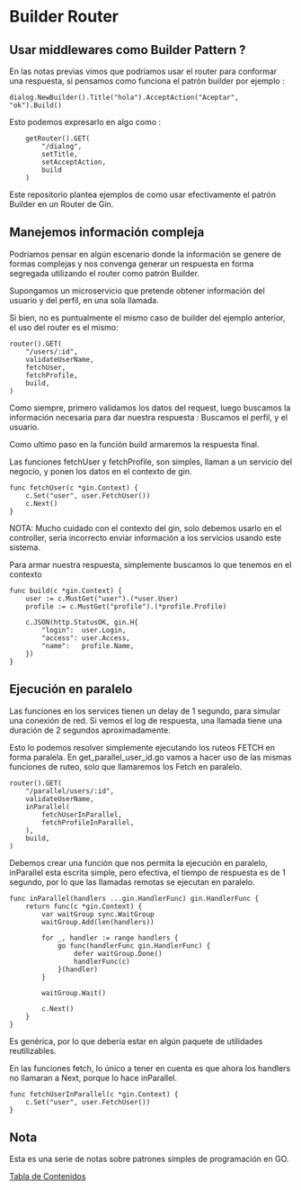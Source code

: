 # Builder Router

## Usar middlewares como Builder Pattern ?

En las notas previas vimos que podríamos usar el router para conformar una respuesta, si pensamos como funciona el patrón builder por ejemplo :

```	
dialog.NewBuilder().Title("hola").AcceptAction("Aceptar", "ok").Build()
```

Esto podemos expresarlo en algo como :

```
	getRouter().GET(
		"/dialog",
		setTitle,
		setAcceptAction,
		build
	)
```

Este repositorio plantea ejemplos de como usar efectivamente el patrón Builder en un Router de Gin.

## Manejemos información compleja 

Podríamos pensar en algún escenario donde la información se genere de formas complejas y nos convenga generar un respuesta en forma segregada utilizando el router como patrón Builder.

Supongamos un microservicio que pretende obtener información del usuario y del perfil, en una sola llamada.

Si bien, no es puntualmente el mismo caso de builder del ejemplo anterior, el uso del router es el mismo:

```
router().GET(
	"/users/:id",
	validateUserName,
	fetchUser,
	fetchProfile,
	build,
)
```

Como siempre, primero validamos los datos del request, luego buscamos la información necesaria para dar nuestra respuesta : Buscamos el perfil, y el usuario.

Como ultimo paso en la función build armaremos la respuesta final.

Las funciones fetchUser y fetchProfile, son simples, llaman a un servicio del negocio, y ponen los datos en el contexto de gin.

```
func fetchUser(c *gin.Context) {
	c.Set("user", user.FetchUser())
	c.Next()
}
```

NOTA: Mucho cuidado con el contexto del gin, solo debemos usarlo en el controller, seria incorrecto enviar información a los servicios usando este sistema.

Para armar nuestra respuesta, simplemente buscamos lo que tenemos en el contexto 

```
func build(c *gin.Context) {
	user := c.MustGet("user").(*user.User)
	profile := c.MustGet("profile").(*profile.Profile)

	c.JSON(http.StatusOK, gin.H{
		"login":  user.Login,
		"access": user.Access,
		"name":   profile.Name,
	})
}
```

## Ejecución en paralelo

Las funciones en los services tienen un delay de 1 segundo, para simular una conexión de red. Si vemos el log de respuesta, una llamada tiene una duración de 2 segundos aproximadamente. 

Esto lo podemos resolver simplemente ejecutando los ruteos FETCH en forma paralela. En get_parallel_user_id.go vamos a hacer uso de las mismas funciones de ruteo, solo que llamaremos los Fetch en paralelo.

```
router().GET(
	"/parallel/users/:id",
	validateUserName,
	inParallel(
		fetchUserInParallel,
		fetchProfileInParallel,
	),
	build,
)
```

Debemos crear una función que nos permita la ejecución en paralelo, inParallel esta escrita simple, pero efectiva, el tiempo de respuesta es de 1 segundo, por lo que las llamadas remotas se ejecutan en paralelo.

```
func inParallel(handlers ...gin.HandlerFunc) gin.HandlerFunc {
	return func(c *gin.Context) {
		var waitGroup sync.WaitGroup
		waitGroup.Add(len(handlers))

		for _, handler := range handlers {
			go func(handlerFunc gin.HandlerFunc) {
				defer waitGroup.Done()
				handlerFunc(c)
			}(handler)
		}

		waitGroup.Wait()

		c.Next()
	}
}
```

Es genérica, por lo que debería estar en algún paquete de utilidades reutilizables.

En las funciones fetch, lo único a tener en cuenta es que ahora los handlers no llamaran a Next, porque lo hace inParallel.

```
func fetchUserInParallel(c *gin.Context) {
	c.Set("user", user.FetchUser())
}
```

## Nota

Esta es una serie de notas sobre patrones simples de programación en GO.

[Tabla de Contenidos](https://github.com/nmarsollier/go_index)
